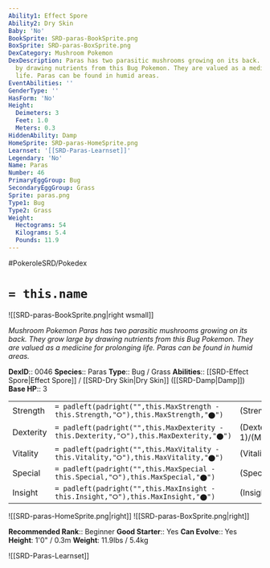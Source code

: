 ```yaml
---
Ability1: Effect Spore
Ability2: Dry Skin
Baby: 'No'
BookSprite: SRD-paras-BookSprite.png
BoxSprite: SRD-paras-BoxSprite.png
DexCategory: Mushroom Pokemon
DexDescription: Paras has two parasitic mushrooms growing on its back. They grow large
  by drawing nutrients from this Bug Pokemon. They are valued as a medicine for prolonging
  life. Paras can be found in humid areas.
EventAbilities: ''
GenderType: ''
HasForm: 'No'
Height:
  Deimeters: 3
  Feet: 1.0
  Meters: 0.3
HiddenAbility: Damp
HomeSprite: SRD-paras-HomeSprite.png
Learnset: '[[SRD-Paras-Learnset]]'
Legendary: 'No'
Name: Paras
Number: 46
PrimaryEggGroup: Bug
SecondaryEggGroup: Grass
Sprite: paras.png
Type1: Bug
Type2: Grass
Weight:
  Hectograms: 54
  Kilograms: 5.4
  Pounds: 11.9
---
```


#PokeroleSRD/Pokedex

# `= this.name`

![[SRD-paras-BookSprite.png|right wsmall]]

*Mushroom Pokemon*
*Paras has two parasitic mushrooms growing on its back. They grow large by drawing nutrients from this Bug Pokemon. They are valued as a medicine for prolonging life. Paras can be found in humid areas.*

**DexID**:: 0046
**Species**:: Paras
**Type**:: Bug / Grass
**Abilities**:: [[SRD-Effect Spore|Effect Spore]] / [[SRD-Dry Skin|Dry Skin]] ([[SRD-Damp|Damp]])
**Base HP**:: 3

|           |                                                                                        |                                          |
| --------- | -------------------------------------------------------------------------------------- | ---------------------------------------- |
| Strength  | `= padleft(padright("",this.MaxStrength - this.Strength,"⭘"),this.MaxStrength,"⬤")`    | (Strength::2)/(MaxStrength::5)   |
| Dexterity | `= padleft(padright("",this.MaxDexterity - this.Dexterity,"⭘"),this.MaxDexterity,"⬤")` | (Dexterity:: 1)/(MaxDexterity::3) |
| Vitality  | `= padleft(padright("",this.MaxVitality - this.Vitality,"⭘"),this.MaxVitality,"⬤")`    | (Vitality::2)/(MaxVitality::4)   |
| Special   | `= padleft(padright("",this.MaxSpecial - this.Special,"⭘"),this.MaxSpecial,"⬤")`       | (Special::2)/(MaxSpecial::4)     |
| Insight   | `= padleft(padright("",this.MaxInsight - this.Insight,"⭘"),this.MaxInsight,"⬤")`       | (Insight::2)/(MaxInsight::4)     |

![[SRD-paras-HomeSprite.png|right]]
![[SRD-paras-BoxSprite.png|right]]

**Recommended Rank**:: Beginner
**Good Starter**:: Yes
**Can Evolve**:: Yes
**Height**: 1'0" / 0.3m
**Weight**: 11.9lbs / 5.4kg

![[SRD-Paras-Learnset]]